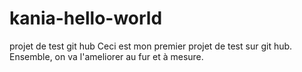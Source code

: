 # kania-hello-world
projet de test git hub
Ceci est mon premier projet de test sur git hub. Ensemble, on va l'ameliorer au fur et à mesure.
